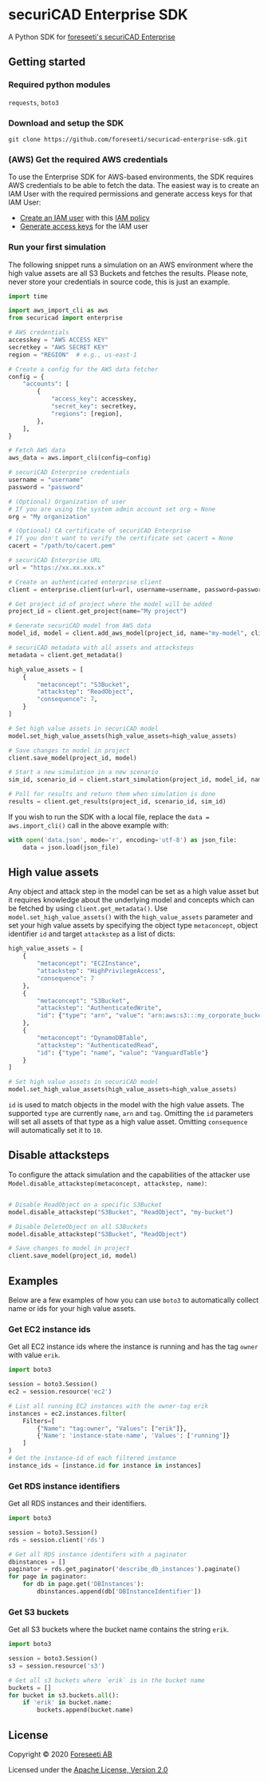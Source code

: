 # securiCAD Enterprise SDK
A Python SDK for [foreseeti's securiCAD Enterprise](https://foreseeti.com/securicad-enterprise/)

## Getting started

### Required python modules
`requests`, `boto3`

### Download and setup the SDK
```shell
git clone https://github.com/foreseeti/securicad-enterprise-sdk.git
```

### (AWS) Get the required AWS credentials
To use the Enterprise SDK for AWS-based environments, the SDK requires AWS credentials to be able to fetch the data. The easiest way is to create an IAM User with the required permissions and generate access keys for that IAM User:
* [Create an IAM user](https://docs.aws.amazon.com/IAM/latest/UserGuide/id_users_create.html) with this [IAM policy](https://vanguard.securicad.com/iam_policy.json)
* [Generate access keys](https://docs.aws.amazon.com/IAM/latest/UserGuide/id_credentials_access-keys.html) for the IAM user

### Run your first simulation
The following snippet runs a simulation on an AWS environment where the high value assets are all S3 Buckets and fetches the results. Please note, never store your credentials in source code, this is just an example.
```python
import time

import aws_import_cli as aws
from securicad import enterprise

# AWS credentials
accesskey = "AWS ACCESS KEY"
secretkey = "AWS SECRET KEY"
region = "REGION"  # e.g., us-east-1

# Create a config for the AWS data fetcher
config = {
    "accounts": [
        {
            "access_key": accesskey,
            "secret_key": secretkey,
            "regions": [region],
        },
    ],
}

# Fetch AWS data
aws_data = aws.import_cli(config=config)

# securiCAD Enterprise credentials
username = "username"
password = "password"

# (Optional) Organization of user
# If you are using the system admin account set org = None
org = "My organization"

# (Optional) CA certificate of securiCAD Enterprise
# If you don't want to verify the certificate set cacert = None
cacert = "/path/to/cacert.pem"

# securiCAD Enterprise URL
url = "https://xx.xx.xxx.x"

# Create an authenticated enterprise client
client = enterprise.client(url=url, username=username, password=password, org=org, cacert=cacert)

# Get project id of project where the model will be added
project_id = client.get_project(name="My project")

# Generate securiCAD model from AWS data
model_id, model = client.add_aws_model(project_id, name="my-model", cli_files=[aws_data])

# securiCAD metadata with all assets and attacksteps
metadata = client.get_metadata()

high_value_assets = [
    {
        "metaconcept": "S3Bucket",
        "attackstep": "ReadObject",
        "consequence": 7,
    }
]

# Set high value assets in securiCAD model
model.set_high_value_assets(high_value_assets=high_value_assets)

# Save changes to model in project
client.save_model(project_id, model)

# Start a new simulation in a new scenario
sim_id, scenario_id = client.start_simulation(project_id, model_id, name="My first simulation")

# Poll for results and return them when simulation is done
results = client.get_results(project_id, scenario_id, sim_id)

```

If you wish to run the SDK with a local file, replace the `data = aws.import_cli()` call in the above example with:

```python
with open('data.json', mode='r', encoding='utf-8') as json_file:
    data = json.load(json_file)

```

## High value assets

Any object and attack step in the model can be set as a high value asset but it requires knowledge about the underlying model and concepts which can be fetched by using `client.get_metadata()`. Use `model.set_high_value_assets()` with the `high_value_assets` parameter and set your high value assets by specifying the object type `metaconcept`, object identifier `id` and target `attackstep` as a list of dicts:
```python
high_value_assets = [
    {
        "metaconcept": "EC2Instance",
        "attackstep": "HighPrivilegeAccess",
        "consequence": 7
    },    
    {
        "metaconcept": "S3Bucket",
        "attackstep": "AuthenticatedWrite",
        "id": {"type": "arn", "value": "arn:aws:s3:::my_corporate_bucket/"}  
    },
    {
        "metaconcept": "DynamoDBTable",
        "attackstep": "AuthenticatedRead",
        "id": {"type": "name", "value": "VanguardTable"}
    }
]

# Set high value assets in securiCAD model
model.set_high_value_assets(high_value_assets=high_value_assets)
```
`id` is used to match objects in the model with the high value assets. The supported `type` are currently `name`, `arn` and `tag`. Omitting the `id` parameters will set all assets of that type as a high value asset. Omitting `consequence` will automatically set it to `10`.

## Disable attacksteps
To configure the attack simulation and the capabilities of the attacker use `Model.disable_attackstep(metaconcept, attackstep, name)`:
```python

# Disable ReadObject on a specific S3Bucket
model.disable_attackstep("S3Bucket", "ReadObject", "my-bucket")

# Disable DeleteObject on all S3Buckets
model.disable_attackstep("S3Bucket", "ReadObject")

# Save changes to model in project
client.save_model(project_id, model)

```

## Examples
Below are a few examples of how you can use `boto3` to automatically collect name or ids for your high value assets.

### Get EC2 instance ids
Get all EC2 instance ids where the instance is running and has the tag `owner` with value `erik`.

```python
import boto3

session = boto3.Session()
ec2 = session.resource('ec2')

# List all running EC2 instances with the owner-tag erik
instances = ec2.instances.filter(
    Filters=[
        {"Name": "tag:owner", "Values": ["erik"]},
        {'Name': 'instance-state-name', 'Values': ['running']}
    ]
)
# Get the instance-id of each filtered instance
instance_ids = [instance.id for instance in instances]

```

### Get RDS instance identifiers
Get all RDS instances and their identifiers.

```python
import boto3

session = boto3.Session()
rds = session.client('rds')

# Get all RDS instance identifers with a paginator
dbinstances = []
paginator = rds.get_paginator('describe_db_instances').paginate()
for page in paginator:
    for db in page.get('DBInstances'):
        dbinstances.append(db['DBInstanceIdentifier'])

```

### Get S3 buckets
Get all S3 buckets where the bucket name contains the string `erik`.

```python
import boto3

session = boto3.Session()
s3 = session.resource('s3')

# Get all s3 buckets where `erik` is in the bucket name
buckets = []
for bucket in s3.buckets.all():
    if 'erik' in bucket.name:
        buckets.append(bucket.name)

```

## License

Copyright © 2020 [Foreseeti AB](https://www.foreseeti.com/)

Licensed under the [Apache License, Version 2.0](https://www.apache.org/licenses/LICENSE-2.0)
